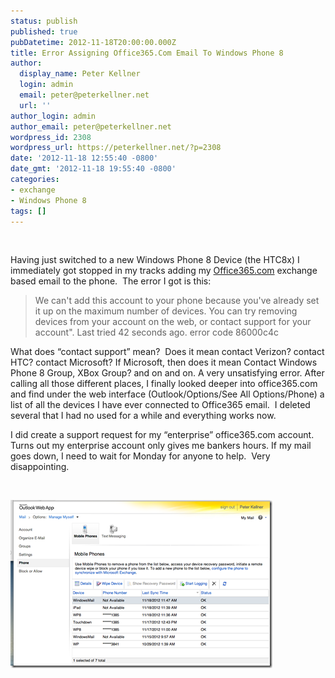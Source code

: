 ```yaml
---
status: publish
published: true
pubDatetime: 2012-11-18T20:00:00.000Z
title: Error Assigning Office365.Com Email To Windows Phone 8
author:
  display_name: Peter Kellner
  login: admin
  email: peter@peterkellner.net
  url: ''
author_login: admin
author_email: peter@peterkellner.net
wordpress_id: 2308
wordpress_url: https://peterkellner.net/?p=2308
date: '2012-11-18 12:55:40 -0800'
date_gmt: '2012-11-18 19:55:40 -0800'
categories:
- exchange
- Windows Phone 8
tags: []
---
```

<p>&#160;</p>
<p>Having just switched to a new Windows Phone 8 Device (the HTC8x) I immediately got stopped in my tracks adding my <a href="http://www.microsoft.com/en-us/office365/default.aspx">Office365.com</a> exchange based email to the phone.&#160; The error I got is this:</p>
<blockquote><p>We can't add this account to your phone because you've already set it up on the maximum number of devices. You can try removing devices from your account on the web, or contact support for your account&quot;. Last tried 42 seconds ago. error code 86000c4c</p>
</blockquote>
<p>What does “contact support” mean?&#160; Does it mean contact Verizon? contact HTC? contact Microsoft? If Microsoft, then does it mean Contact Windows Phone 8 Group, XBox Group? and on and on. A very unsatisfying error. After calling all those different places, I finally looked deeper into office365.com and find under the web interface (Outlook/Options/See All Options/Phone) a list of all the devices I have ever connected to Office365 email.&#160; I deleted several that I had no used for a while and everything works now.</p>
<p>I did create a support request for my “enterprise” office365.com account.&#160; Turns out my enterprise account only gives me bankers hours. If my mail goes down, I need to wait for Monday for anyone to help.&#160; Very disappointing.</p>
<p>&#160;</p>
<p><a href="/wp/wp-content/uploads/2012/11/image1.png"><img title="image" style="border-left-width: 0px; border-right-width: 0px; border-bottom-width: 0px; display: inline; border-top-width: 0px" border="0" alt="image" src="/wp/wp-content/uploads/2012/11/image_thumb.png" width="419" height="269" /></a></p>

